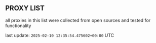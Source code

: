 ## PROXY LIST

all proxies in this list were collected from open sources and tested for functionality

last update: `2025-02-10 12:35:54.475602+00:00` UTC